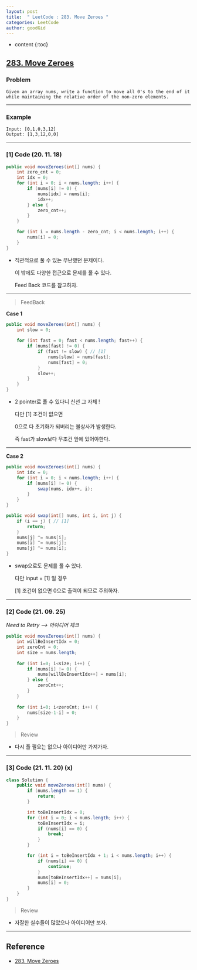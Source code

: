 ```yaml
---
layout: post
title:  " LeetCode : 283. Move Zeroes "
categories: LeetCode
author: goodGid
---
```

* content
{:toc}

## [283. Move Zeroes](https://leetcode.com/problems/move-zeroes/)

### Problem

```
Given an array nums, write a function to move all 0's to the end of it while maintaining the relative order of the non-zero elements.
```

---

### Example

```
Input: [0,1,0,3,12]
Output: [1,3,12,0,0]
```



---

### [1] Code (20. 11. 18)

``` java
public void moveZeroes(int[] nums) {
    int zero_cnt = 0;
    int idx = 0;
    for (int i = 0; i < nums.length; i++) {
        if (nums[i] != 0) {
            nums[idx] = nums[i];
            idx++;
        } else {
            zero_cnt++;
        }
    }

    for (int i = nums.length - zero_cnt; i < nums.length; i++) {
        nums[i] = 0;
    }
}
```

* 직관적으로 풀 수 있는 무난했던 문제이다.
  
  이 밖에도 다양한 접근으로 문제를 풀 수 있다.
  
  Feed Back 코드를 참고하자.


---

> FeedBack

**Case 1**

``` java
public void moveZeroes(int[] nums) {
    int slow = 0;
    
    for (int fast = 0; fast < nums.length; fast++) {
        if (nums[fast] != 0) {
            if (fast != slow) { // [1]
                nums[slow] = nums[fast];
                nums[fast] = 0;
            }
            slow++;
        }
    }
}
```

* 2 pointer로 풀 수 있다니 신선 그 자체 !

  다만 [1] 조건이 없으면

  0으로 다 초기화가 되버리는 불상사가 발생한다.

  즉 fast가 slow보다 무조건 앞에 있어야한다.

---

**Case 2**

``` java
public void moveZeroes(int[] nums) {
    int idx = 0;
    for (int i = 0; i < nums.length; i++) {
        if (nums[i] != 0) {
            swap(nums, idx++, i);
        }
    }
}

public void swap(int[] nums, int i, int j) {
    if (i == j) { // [1]
        return;
    }
    nums[j] ^= nums[i];
    nums[i] ^= nums[j];
    nums[j] ^= nums[i];
}
```

* swap으로도 문제를 풀 수 있다.

  다만 input = [1] 일 경우

  [1] 조건이 없으면 0으로 출력이 되므로 주의하자.

---


### [2] Code (21. 09. 25)

*Need to Retry --> 아이디어 체크*

``` java
public void moveZeroes(int[] nums) {    
    int willBeInsertIdx = 0;
    int zeroCnt = 0;
    int size = nums.length;
    
    for (int i=0; i<size; i++) {
        if (nums[i] != 0) {
            nums[willBeInsertIdx++] = nums[i];
        } else {
            zeroCnt++;
        }
    }
    
    for (int i=0; i<zeroCnt; i++) {
        nums[size-1-i] = 0;
    }
}
```

> Review

* 다시 풀 필요는 없으나 아이디어만 가져가자.

---

### [3] Code (21. 11. 20) (x)

``` java
class Solution {
    public void moveZeroes(int[] nums) {
        if (nums.length == 1) {
            return;
        }

        int toBeInsertIdx = 0;
        for (int i = 0; i < nums.length; i++) {
            toBeInsertIdx = i;
            if (nums[i] == 0) {
                break;
            }
        }

        for (int i = toBeInsertIdx + 1; i < nums.length; i++) {
            if (nums[i] == 0) {
                continue;
            }
            nums[toBeInsertIdx++] = nums[i];
            nums[i] = 0;
        }
    }
}
```

> Review

* 자잘한 실수들이 많았으나 아이디어만 보자.


---

## Reference

* [283. Move Zeroes](https://leetcode.com/problems/move-zeroes/)
